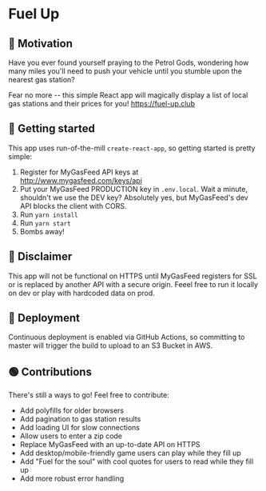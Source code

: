 # Fuel Up
## 👋 Motivation
Have you ever found yourself praying to the Petrol Gods, wondering how many miles you'll need to push your vehicle until you stumble upon the nearest gas station?

Fear no more -- this simple React app will magically display a list of local gas stations and their prices for you! https://fuel-up.club

## 📐 Getting started
This app uses run-of-the-mill `create-react-app`, so getting started is pretty simple:
1. Register for MyGasFeed API keys at http://www.mygasfeed.com/keys/api
2. Put your MyGasFeed PRODUCTION key in `.env.local`. Wait a minute, shouldn't we use the DEV key? Absolutely yes, but MyGasFeed's dev API blocks the client with CORS.
2. Run `yarn install`
3. Run `yarn start`
4. Bombs away!

## 🚨 Disclaimer
This app will not be functional on HTTPS until MyGasFeed registers for SSL or is replaced by another API with a secure origin. Feeel free to run it locally on dev or play with hardcoded data on prod.

## 🚀 Deployment
Continuous deployment is enabled via GitHub Actions, so committing to master will trigger the build to upload to an S3 Bucket in AWS.

## 🟢 Contributions
There's still a ways to go! Feel free to contribute:
- Add polyfills for older browsers
- Add pagination to gas station results
- Add loading UI for slow connections
- Allow users to enter a zip code
- Replace MyGasFeed with an up-to-date API on HTTPS
- Add desktop/mobile-friendly game users can play while they fill up
- Add "Fuel for the soul" with cool quotes for users to read while they fill up
- Add more robust error handling